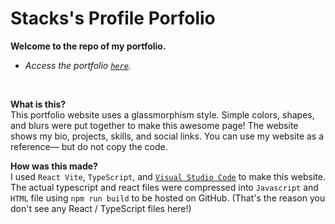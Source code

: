 # Stacks's Profile Porfolio
**Welcome to the repo of my portfolio.** <br />
- *Access the portfolio [`here`](np-stacks.github.io).*

<br />

**What is this?** <br />
This portfolio website uses a glassmorphism style. Simple colors, shapes, and blurs were put together to make this awesome page! The website shows my bio, projects, skills, and social links. You can use my website as a reference— but do not copy the code.

**How was this made?** <br />
I used `React Vite`, `TypeScript`, and [`Visual Studio Code`](https://code.visualstudio.com/) to make this website. The actual typescript and react files were compressed into `Javascript` and `HTML` file using `npm run build` to be hosted on GitHub. (That's the reason you don't see any React / TypeScript files here!)
